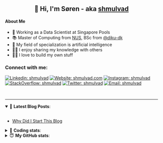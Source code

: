 <h2 align="center">
	👋 Hi, I'm Søren - aka <a href="https://shmulvad.com">shmulvad</a>
</h2>

#### About Me
- 🤖 Working as a Data Scientist at Singapore Pools
- 📚 Master of Computing from [NUS], BSc from [@diku-dk]
- 🧠 My field of specialization is artificial intelligence
- 👨‍🏫 I enjoy sharing my knowledge with others
- 👨‍💻 I love to build my own stuff

### Connect with me:

[![Linkedin: shmulvad](https://img.shields.io/badge/shmulvad-blue?style=flat&logo=Linkedin&logoColor=white)][linkedin]
[![Website: shmulvad.com](https://img.shields.io/badge/shmulvad.com-47CCCC?&style=flat&logo=Google-Chrome&logoColor=white)][website]
[![Instagram: shmulvad](https://img.shields.io/badge/-@shmulvad-purple?style=flat&logo=Instagram&logoColor=white)][instagram]
[![StackOverflow: shmulvad](https://img.shields.io/badge/shmulvad-FE7A16?style=flat&logo=stack-overflow&logoColor=white)][stackOverflow]
[![Twitter: shmulvad](https://img.shields.io/badge/@shmulvad-1ca0f1?style=flat&logo=twitter&logoColor=white)][twitter]
[![Email: shmulvad](https://img.shields.io/badge/shmulvad-D14836?style=flat&logo=gmail&logoColor=white)][mail]

<br />

---

<details open>
 <summary>📕 <b>Latest Blog Posts</b>: </summary>

<br>

<!-- BLOG-POST-LIST:START -->
- [Why Did I Start This Blog](https://shmulvad.com/blog/why-did-start-this-blog)
<!-- BLOG-POST-LIST:END -->

</details>

<!-- --- -->

<details>
 <summary>🤖 <b>Coding stats</b>: </summary>

<br>

NOTE: Doesn't track coding at work or work done in environments such as Jupyter Notebooks.

<!--START_SECTION:waka-->
![Code Time](http://img.shields.io/badge/Code%20Time-1%2C542%20hrs%2011%20mins-blue)

**I'm a Night 🦉** 

```text
🌞 Morning    86 commits     ██░░░░░░░░░░░░░░░░░░░░░░░   9.65% 
🌆 Daytime    290 commits    ████████░░░░░░░░░░░░░░░░░   32.55% 
🌃 Evening    317 commits    █████████░░░░░░░░░░░░░░░░   35.58% 
🌙 Night      198 commits    █████░░░░░░░░░░░░░░░░░░░░   22.22%

```


📊 **This Week I Spent My Time On** 

```text
💬 Programming Languages: 
Python                   5 hrs 3 mins        ██████████░░░░░░░░░░░░░░░   40.65% 
Other                    4 hrs 7 mins        ████████░░░░░░░░░░░░░░░░░   33.17% 
YAML                     1 hr 2 mins         ██░░░░░░░░░░░░░░░░░░░░░░░   8.34% 
SQL                      41 mins             █░░░░░░░░░░░░░░░░░░░░░░░░   5.56% 
Markdown                 36 mins             █░░░░░░░░░░░░░░░░░░░░░░░░   4.91%

🔥 Editors: 
VS Code                  7 hrs 17 mins       ███████████████░░░░░░░░░░   62.6% 
Zsh                      3 hrs 24 mins       ███████░░░░░░░░░░░░░░░░░░   29.21% 
Sublime Text             57 mins             ██░░░░░░░░░░░░░░░░░░░░░░░   8.19%

🐱‍💻 Projects: 
hit-locator              6 hrs 9 mins        ███████████░░░░░░░░░░░░░░   43.69% 
overvaagning-admin       3 hrs 20 mins       ██████░░░░░░░░░░░░░░░░░░░   23.78% 
fast_tsp                 1 hr 44 mins        ███░░░░░░░░░░░░░░░░░░░░░░   12.39% 
validator-gui            1 hr 16 mins        ██░░░░░░░░░░░░░░░░░░░░░░░   9.11% 
Unknown Project          51 mins             █░░░░░░░░░░░░░░░░░░░░░░░░   6.15%

```


 Last Updated on 18/08/2022 18:49:38 UTC
<!--END_SECTION:waka-->

</details>

<!-- --- -->

<details>
 <summary>😇 <b>My GitHub stats</b>: </summary>

<br>

<img align="left" alt="shmulvad's Github Stats" src="https://github-readme-stats.vercel.app/api?username=shmulvad&show_icons=true&hide_border=true" />

</details>



[website]: https://shmulvad.com
[twitter]: https://twitter.com/shmulvad
[linkedin]: https://linkedin.com/in/shmulvad
[instagram]: https://instagram.com/shmulvad
[stackOverflow]: https://stackoverflow.com/users/9248793/shmulvad
[mail]: mailto:shmulvad@gmail.com
[@diku-dk]: https://github.com/diku-dk
[github]: https://github.com/shmulvad
[NUS]: https://www.nus.edu.sg